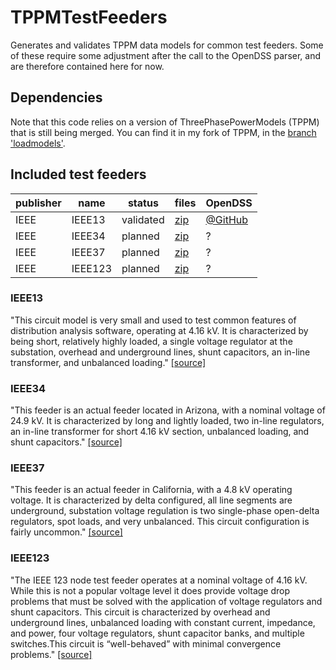 # TPPMTestFeeders
Generates and validates TPPM data models for common test feeders. Some of these require some adjustment after the call to the OpenDSS parser, and are therefore contained here for now.

## Dependencies
Note that this code relies on a version of ThreePhasePowerModels (TPPM) that is still being merged. You can find it in my fork of TPPM, in the [branch 'loadmodels'](https://https://github.com/sanderclaeys/ThreePhasePowerModels.jl/tree/loadmodels).

## Included test feeders

|publisher|name|status|files|OpenDSS|
|---    |---    |---        |---|---|
|IEEE   |IEEE13 |validated  |[zip](http://sites.ieee.org/pes-testfeeders/files/2017/08/feeder13.zip)|[@GitHub](https://github.com/tshort/OpenDSS/blob/master/Test/IEEE13_Assets.dss) |
|IEEE   |IEEE34 |planned    |[zip](http://sites.ieee.org/pes-testfeeders/files/2017/08/feeder34.zip)  |?   |
|IEEE   |IEEE37 |planned    |[zip](http://sites.ieee.org/pes-testfeeders/files/2017/08/feeder37.zip)  |?   |
|IEEE   |IEEE123 |planned    |[zip](http://sites.ieee.org/pes-testfeeders/files/2017/08/feeder123.zip)  |?   |

### IEEE13
"This circuit model is very small and used to test common features of distribution analysis software, operating at 4.16 kV. It is characterized by being short, relatively highly loaded, a single voltage regulator at the substation, overhead and underground lines, shunt capacitors, an in-line transformer, and unbalanced loading." [[source]](http://sites.ieee.org/pes-testfeeders/resources/)

### IEEE34
"This feeder is an actual feeder located in Arizona, with a nominal voltage of 24.9 kV. It is characterized by long and lightly loaded, two in-line regulators, an in-line transformer for short 4.16 kV section, unbalanced loading, and shunt capacitors." [[source]](http://sites.ieee.org/pes-testfeeders/resources/)

### IEEE37
"This feeder is an actual feeder in California, with a 4.8 kV operating voltage. It is characterized by delta configured, all line segments are underground, substation voltage regulation is two single-phase open-delta regulators, spot loads, and very unbalanced. This circuit configuration is fairly uncommon." [[source]](http://sites.ieee.org/pes-testfeeders/resources/)

### IEEE123
"The IEEE 123 node test feeder operates at a nominal voltage of 4.16 kV. While this is not a popular voltage level it does provide voltage drop problems that must be solved with the application of voltage regulators and shunt capacitors. This circuit is characterized by overhead and underground lines, unbalanced loading with constant current, impedance, and power, four voltage regulators, shunt capacitor banks, and multiple switches.This circuit is “well-behaved” with minimal convergence problems." [[source]](http://sites.ieee.org/pes-testfeeders/resources/)
